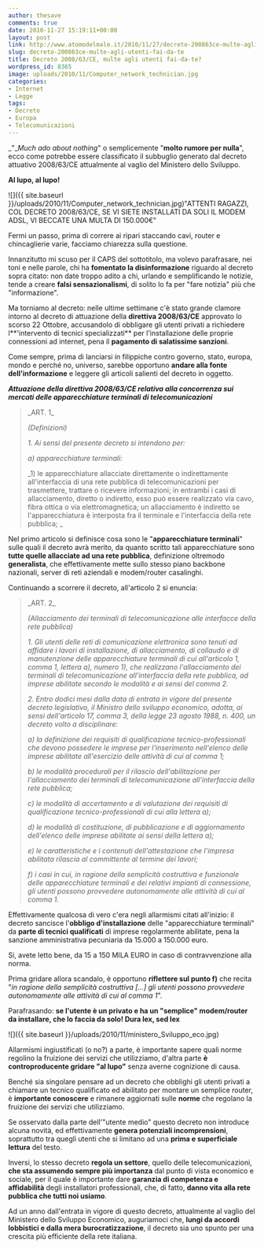 ```yaml
---
author: thesave
comments: true
date: 2010-11-27 15:19:11+00:00
layout: post
link: http://www.atomodelmale.it/2010/11/27/decreto-200863ce-multe-agli-utenti-fai-da-te/
slug: decreto-200863ce-multe-agli-utenti-fai-da-te
title: Decreto 2008/63/CE, multe agli utenti fai-da-te?
wordpress_id: 8365
image: uploads/2010/11/Computer_network_technician.jpg
categories:
- Internet
- Legge
tags:
- Decreto
- Europa
- Telecomunicazioni
---
```


_"__Much ado about nothing_" o semplicemente "**molto rumore per nulla**", ecco come potrebbe essere classificato il subbuglio generato dal decreto attuativo 2008/63/CE attualmente al vaglio del Ministero dello Sviluppo.

**Al lupo, al lupo!**

![]({{ site.baseurl }}/uploads/2010/11/Computer_network_technician.jpg)"ATTENTI RAGAZZI, COL DECRETO 2008/63/CE, SE VI SIETE INSTALLATI DA SOLI IL MODEM ADSL, VI BECCATE UNA MULTA DI 150.000€"

Fermi un passo, prima di correre ai ripari staccando cavi, router e chincaglierie varie, facciamo chiarezza sulla questione.

Innanzitutto mi scuso per il CAPS del sottotitolo, ma volevo parafrasare, nei toni e nelle parole, chi ha **fomentato la disinformazione** riguardo al decreto sopra citato: non date troppo adito a chi, urlando e semplificando le notizie, tende a creare **falsi sensazionalismi**, di solito lo fa per "fare notizia" più che "informazione".

Ma torniamo al decreto: nelle ultime settimane c'è stato grande clamore intorno al decreto di attuazione della **direttiva 2008/63/CE** approvato lo scorso 22 Ottobre, accusandolo di obbligare gli utenti privati a richiedere l**'intervento di tecnici specializzati** per l'installazione delle proprie connessioni ad internet, pena il **pagamento di salatissime sanzioni**.

Come sempre, prima di lanciarsi in filippiche contro governo, stato, europa, mondo e perché no, universo, sarebbe opportuno **andare alla fonte dell'informazione** e leggere gli articoli salienti del decreto in oggetto.

**_Attuazione della direttiva 2008/63/CE relativa alla concorrenza sui mercati delle apparecchiature terminali di telecomunicazioni_**

<blockquote>_ART. 1_

_(Definizioni)_

_1. Ai sensi del presente decreto si intendono per:_

_a) apparecchiature terminali:_

_1) le apparecchiature allacciate direttamente o indirettamente all'interfaccia di una rete pubblica di telecomunicazioni per trasmettere, trattare o ricevere informazioni; in entrambi i casi di allacciamento, diretto o indiretto, esso può essere realizzato via cavo, fibra ottica o via elettromagnetica; un allacciamento è indiretto se l'apparecchiatura è interposta fra il terminale e l'interfaccia della rete pubblica; _</blockquote>

Nel primo articolo si definisce cosa sono le "**apparecchiature terminali**" sulle quali il decreto avrà merito, da quanto scritto tali apparecchiature sono **tutte quelle allacciate ad una rete pubblica**, definizione oltremodo **generalista**, che effettivamente mette sullo stesso piano backbone nazionali, server di reti aziendali e modem/router casalinghi.

Continuando a scorrere il decreto, all'articolo 2 si enuncia:

<blockquote>_ART. 2_

_(Allacciamento dei terminali di telecomunicazione alle interfacce della rete pubblica)_

_1. Gli utenti delle reti di comunicazione elettronica sono tenuti ad affidare i lavori di installazione, di allacciamento, di collaudo e di manutenzione delle apparecchiature terminali di cui all'articolo 1, comma 1, lettera a), numero 1), che realizzano l'allacciamento dei terminali di telecomunicazione all'interfaccia della rete pubblica, ad imprese abilitate secondo le modalità e ai sensi del comma 2._

_2. Entro dodici mesi dalla data di entrata in vigore del presente decreto legislativo, il Ministro dello sviluppo economico, adotta, ai sensi dell'articolo 17, comma 3, della legge 23 agosto 1988, n. 400, un decreto volto a disciplinare:_

_a) la definizione dei requisiti di qualificazione tecnico-professionali che devono possedere le imprese per l'inserimento nell'elenco delle imprese abilitate all'esercizio delle attività di cui al comma 1;_

_b) le modalità procedurali per il rilascio dell'abilitazione per l'allacciamento dei terminali di telecomunicazione all'interfaccia della rete pubblica;_

_c) le modalità di accertamento e di valutazione dei requisiti di qualificazione tecnico-professionali di cui alla lettera a);_

_d) le modalità di costituzione, di pubblicazione e di aggiornamento dell'elenco delle imprese abilitate ai sensi della lettera a);_

_e) le caratteristiche e i contenuti dell'attestazione che l'impresa abilitata rilascia al committente al termine dei lavori;_

_f) i casi in cui, in ragione della semplicità costruttiva e funzionale delle apparecchiature terminali e dei relativi impianti di connessione, gli utenti possono provvedere autonomamente alle attività di cui al comma 1._</blockquote>

Effettivamente qualcosa di vero c'era negli allarmismi citati all'inizio: il decreto sancisce l'**obbligo d'installazione** delle "apparecchiature terminali" da **parte di tecnici qualificati** di imprese regolarmente abilitate, pena la sanzione amministrativa pecuniaria da 15.000 a 150.000 euro.

Si, avete letto bene, da 15 a 150 MILA EURO in caso di contravvenzione alla norma.

Prima gridare allora scandalo, è opportuno **riflettere sul punto f)** che recita "_in ragione della semplicità costruttiva […] gli utenti possono provvedere autonomamente alle attività di cui al comma 1_".

Parafrasando: **se l'utente è un privato e ha un "semplice" modem/router da installare, che lo faccia da solo! Dura lex, sed lex**

![]({{ site.baseurl }}/uploads/2010/11/ministero_Sviluppo_eco.jpg)

Allarmismi ingiustificati (o no?) a parte, è importante sapere quali norme regolino la fruizione dei servizi che utilizziamo, d'altra parte **è controproducente gridare "al lupo"** senza averne cognizione di causa.

Benché sia singolare pensare ad un decreto che obblighi gli utenti privati a chiamare un tecnico qualificato ed abilitato per montare un semplice router, è **importante conoscere** e rimanere aggiornati sulle **norme** che regolano la fruizione dei servizi che utilizziamo.

Se osservato dalla parte dell'"utente medio" questo decreto non introduce alcuna novità, ed effettivamente **genera potenziali incomprensioni**, soprattutto tra quegli utenti che si limitano ad una **prima e superficiale lettura** del testo.

Inversi, lo stesso decreto **regola un settore**, quello delle telecomunicazioni, **che sta assumendo sempre più importanza** dal punto di vista economico e sociale, per il quale è importante dare **garanzia di competenza e affidabilità** degli installatori professionali, che, di fatto, **danno vita alla rete pubblica che tutti noi usiamo**.

Ad un anno dall'entrata in vigore di questo decreto, attualmente al vaglio del Ministero dello Sviluppo Economico, auguriamoci che, **lungi da accordi lobbistici e dalla mera burocratizzazione**, il decreto sia uno spunto per una crescita più efficiente della rete italiana.
